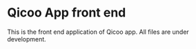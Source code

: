 # Qicoo App front end

This is the front end application of Qicoo app. All files are under development.